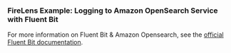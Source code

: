 ### FireLens Example: Logging to Amazon OpenSearch Service with Fluent Bit

For more information on Fluent Bit & Amazon Opensearch, see the [official Fluent Bit documentation](https://docs.fluentbit.io/manual/pipeline/outputs/opensearch).
